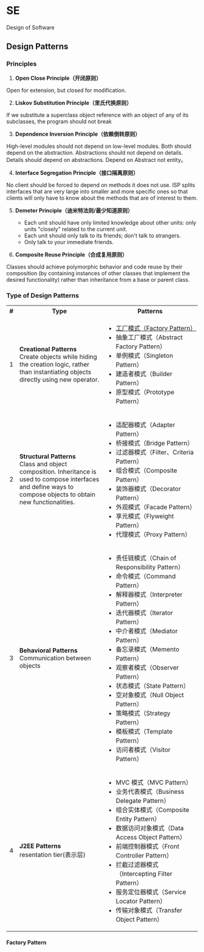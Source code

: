 # SE

Design of Software

## Design Patterns

### Principles

1. **Open Close Principle（开闭原则）**
  
  Open for extension, but closed for modification.

2. **Liskov Substitution Principle（里氏代换原则）**
  
  If we substitute a superclass object reference with an object of any of its subclasses, the program should not break

3. **Dependence Inversion Principle（依赖倒转原则）**
  
  High-level modules should not depend on low-level modules. Both should depend on the abstraction.
  Abstractions should not depend on details. Details should depend on abstractions.
  Depend on Abstract not entity。

4. **Interface Segregation Principle（接口隔离原则）**
  
  No client should be forced to depend on methods it does not use.  ISP splits interfaces that are very large into smaller and more specific ones so that clients will only have to know about the methods that are of interest to them.

5. **Demeter Principle（迪米特法则/最少知道原则）**
    * Each unit should have only limited knowledge about other units: only units "closely" related to the current unit.
    * Each unit should only talk to its friends; don't talk to strangers.
    * Only talk to your immediate friends.

6. **Composite Reuse Principle（合成复用原则）**
  
  Classes should achieve polymorphic behavior and code reuse by their composition (by containing instances of other classes that implement the desired functionality) rather than inheritance from a base or parent class.
  
### Type of Design Patterns

<table class="reference notranslate">
  <tr><th style="width:5%;">#</th><th style="width:45%;">Type</th><th>Patterns</th></tr>
  <tr><td>1</td><td><b>Creational Patterns</b><br />Create objects while hiding the creation logic, rather than instantiating objects directly using new operator.</td>
    <td>
    <ul>
      <li><a href="#/software-development?id=factory-pattern">工厂模式（Factory Pattern）</a></li>
    <li>抽象工厂模式（Abstract Factory Pattern）</li>
    <li>单例模式（Singleton Pattern）</li>
    <li>建造者模式（Builder Pattern）</li>
    <li>原型模式（Prototype Pattern）</li>
    </ul>
    </td>
  </tr>
  <tr><td>2</td><td><b>Structural Patterns</b><br />Class and object composition. Inheritance is used to compose interfaces and define ways to compose objects to obtain new functionalities. </td>
    <td>
      <ul>
        <li>适配器模式（Adapter Pattern）</li>
        <li>桥接模式（Bridge Pattern）</li>
        <li>过滤器模式（Filter、Criteria Pattern）</li>
        <li>组合模式（Composite Pattern）</li>
        <li>装饰器模式（Decorator Pattern）</li>
        <li>外观模式（Facade Pattern）</li>
        <li>享元模式（Flyweight Pattern）</li>
        <li>代理模式（Proxy Pattern）</li>
      </ul>
    </td>
  </tr>
  <tr><td>3</td><td><b>Behavioral Patterns</b><br /> Communication between objects </td>
    <td>
      <ul>
        <li>责任链模式（Chain of Responsibility Pattern）</li>
        <li>命令模式（Command Pattern）</li>
        <li>解释器模式（Interpreter Pattern）</li>
        <li>迭代器模式（Iterator Pattern）</li>
        <li>中介者模式（Mediator Pattern）</li>
        <li>备忘录模式（Memento Pattern）</li>
        <li>观察者模式（Observer Pattern）</li>
        <li>状态模式（State Pattern）</li>
        <li>空对象模式（Null Object Pattern）</li>
        <li>策略模式（Strategy Pattern）</li>
        <li>模板模式（Template Pattern）</li>
        <li>访问者模式（Visitor Pattern）</li>
      </ul>
    </td>
  </tr>
  <tr><td>4</td><td><b>J2EE Patterns</b><br />resentation tier(表示层)</td>
    <td>
      <ul>
        <li>MVC 模式（MVC Pattern）</li>
        <li>业务代表模式（Business Delegate Pattern）</li>
        <li>组合实体模式（Composite Entity Pattern）</li>
        <li>数据访问对象模式（Data Access Object Pattern）</li>
        <li>前端控制器模式（Front Controller Pattern）</li>
        <li>拦截过滤器模式（Intercepting Filter Pattern）</li>
        <li>服务定位器模式（Service Locator Pattern）</li>
        <li>传输对象模式（Transfer Object Pattern）</li>
      </ul>
    </td>
  </tr>
</table>

#### Factory Pattern
